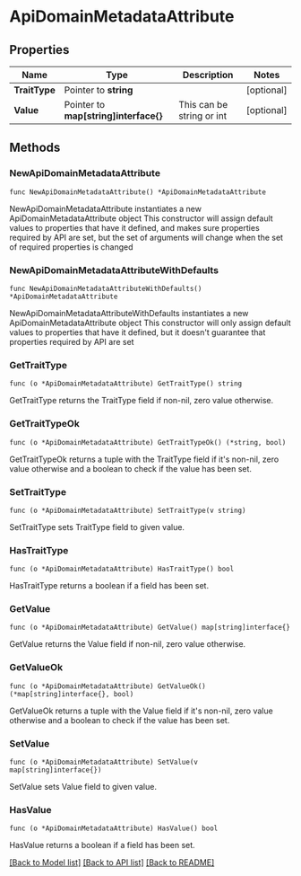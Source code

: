 # ApiDomainMetadataAttribute

## Properties

Name | Type | Description | Notes
------------ | ------------- | ------------- | -------------
**TraitType** | Pointer to **string** |  | [optional] 
**Value** | Pointer to **map[string]interface{}** | This can be string or int | [optional] 

## Methods

### NewApiDomainMetadataAttribute

`func NewApiDomainMetadataAttribute() *ApiDomainMetadataAttribute`

NewApiDomainMetadataAttribute instantiates a new ApiDomainMetadataAttribute object
This constructor will assign default values to properties that have it defined,
and makes sure properties required by API are set, but the set of arguments
will change when the set of required properties is changed

### NewApiDomainMetadataAttributeWithDefaults

`func NewApiDomainMetadataAttributeWithDefaults() *ApiDomainMetadataAttribute`

NewApiDomainMetadataAttributeWithDefaults instantiates a new ApiDomainMetadataAttribute object
This constructor will only assign default values to properties that have it defined,
but it doesn't guarantee that properties required by API are set

### GetTraitType

`func (o *ApiDomainMetadataAttribute) GetTraitType() string`

GetTraitType returns the TraitType field if non-nil, zero value otherwise.

### GetTraitTypeOk

`func (o *ApiDomainMetadataAttribute) GetTraitTypeOk() (*string, bool)`

GetTraitTypeOk returns a tuple with the TraitType field if it's non-nil, zero value otherwise
and a boolean to check if the value has been set.

### SetTraitType

`func (o *ApiDomainMetadataAttribute) SetTraitType(v string)`

SetTraitType sets TraitType field to given value.

### HasTraitType

`func (o *ApiDomainMetadataAttribute) HasTraitType() bool`

HasTraitType returns a boolean if a field has been set.

### GetValue

`func (o *ApiDomainMetadataAttribute) GetValue() map[string]interface{}`

GetValue returns the Value field if non-nil, zero value otherwise.

### GetValueOk

`func (o *ApiDomainMetadataAttribute) GetValueOk() (*map[string]interface{}, bool)`

GetValueOk returns a tuple with the Value field if it's non-nil, zero value otherwise
and a boolean to check if the value has been set.

### SetValue

`func (o *ApiDomainMetadataAttribute) SetValue(v map[string]interface{})`

SetValue sets Value field to given value.

### HasValue

`func (o *ApiDomainMetadataAttribute) HasValue() bool`

HasValue returns a boolean if a field has been set.


[[Back to Model list]](../README.md#documentation-for-models) [[Back to API list]](../README.md#documentation-for-api-endpoints) [[Back to README]](../README.md)


